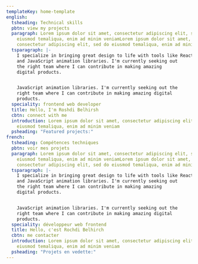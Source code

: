 ```yaml
---
templateKey: home-template
english:
  tsheading: Technical skills
  pbtn: view my projects
  paragraph: Lorem ipsum dolor sit amet, consectetur adipiscing elit, sed do
    eiusmod temaliqua, enim ad minim veniamLorem ipsum dolor sit amet,
    consectetur adipiscing elit, sed do eiusmod temaliqua, enim ad minim veniam
  tsparagraph: |-
    I specialize in bringing great design to life with tools like React
    and JavaScript animation libraries. I'm currently seeking out
    the right team where I can contribute in making amazing
    digital products.


    JavaScript animation libraries. I'm currently seeking out the
    right team where I can contribute in making amazing digital
    products.
  speciality: frontend web developer
  title: Hello, I'm Roshdi Belhirsh
  cbtn: connect with me
  introduction: Lorem ipsum dolor sit amet, consectetur adipiscing elit, sed do
    eiusmod temaliqua, enim ad minim veniam
  psheading: "Featured projects:"
french:
  tsheading: Compétences techniques
  pbtn: voir mes projets
  paragraph: Lorem ipsum dolor sit amet, consectetur adipiscing elit, sed do
    eiusmod temaliqua, enim ad minim veniamLorem ipsum dolor sit amet,
    consectetur adipiscing elit, sed do eiusmod temaliqua, enim ad minim veniam
  tsparagraph: |-
    I specialize in bringing great design to life with tools like React
    and JavaScript animation libraries. I'm currently seeking out
    the right team where I can contribute in making amazing
    digital products.


    JavaScript animation libraries. I'm currently seeking out the
    right team where I can contribute in making amazing digital
    products.
  speciality: développeur web frontend
  title: Hello, c'est Rochdi Belhirch
  cbtn: me contacter
  introduction: Lorem ipsum dolor sit amet, consectetur adipiscing elit, sed do
    eiusmod temaliqua, enim ad minim veniam
  psheading: "Projets en vedette:"
---
```

